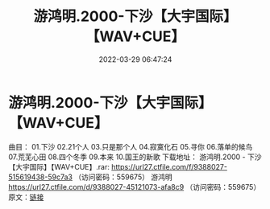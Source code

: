 ﻿---
title: 游鸿明.2000-下沙【大宇国际】【WAV+CUE】
date: 2022-03-29 06:47:24
categories: WAV车载音乐、镜像
tags: 国语流行
---
# 游鸿明.2000-下沙【大宇国际】【WAV+CUE】

曲目：
01.下沙
02.21个人
03.只是那个人
04.寂寞化石
05.寻你
06.落单的候鸟
07.荒芜心田
08.四个冬季
09.本来
10.国王的新歌
下载地址：
游鸿明.2000 - 下沙【大宇国际】【WAV+CUE】.rar: https://url27.ctfile.com/f/9388027-515619438-59c7a3
（访问密码：559675）
游鸿明
https://url27.ctfile.com/d/9388027-45121073-afa8c9
（访问密码：559675）
原文：[链接](https://blog.sina.com.cn/s/blog_1647c7e7601030wfr.html)